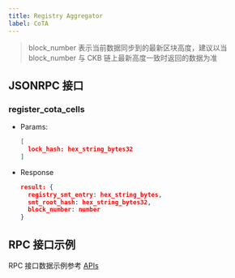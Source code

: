 ```yaml
---
title: Registry Aggregator
label: CoTA
---
```


> block_number 表示当前数据同步到的最新区块高度，建议以当 block_number 与 CKB 链上最新高度一致时返回的数据为准

## JSONRPC 接口

### register_cota_cells

  - Params:

    ```json
    [
      lock_hash: hex_string_bytes32
    ]

    ```

  - Response
    ```json
    result: {
      registry_smt_entry: hex_string_bytes,
      smt_root_hash: hex_string_bytes32,
      block_number: number
    }
    ```

## RPC 接口示例

RPC 接口数据示例参考 [APIs](https://github.com/nervina-labs/cota-registry-aggregator/blob/develop/README.md#apis)
